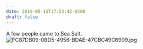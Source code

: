 ```yaml
---
date: 2019-05-16T17:53:42-0600
draft: false
---
```


A few people came to Sea Salt. ![FC87DB09-0BD5-4956-BDAE-47CBC49C6909.jpg](http://ianwhitney.micro.blog/uploads/2019/053f520436.jpg)

